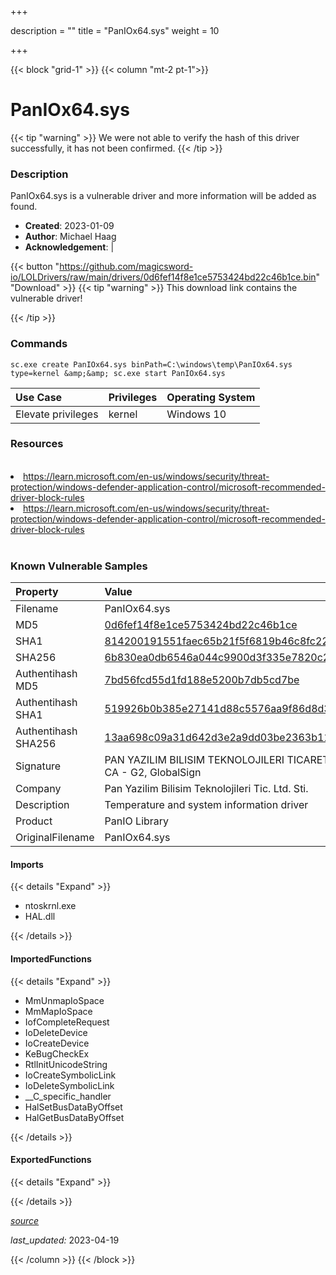 +++

description = ""
title = "PanIOx64.sys"
weight = 10

+++


{{< block "grid-1" >}}
{{< column "mt-2 pt-1">}}


# PanIOx64.sys 


{{< tip "warning" >}}
We were not able to verify the hash of this driver successfully, it has not been confirmed.
{{< /tip >}}


### Description

PanIOx64.sys is a vulnerable driver and more information will be added as found.

- **Created**: 2023-01-09
- **Author**: Michael Haag
- **Acknowledgement**:  | [](https://twitter.com/)

{{< button "https://github.com/magicsword-io/LOLDrivers/raw/main/drivers/0d6fef14f8e1ce5753424bd22c46b1ce.bin" "Download" >}}
{{< tip "warning" >}}
This download link contains the vulnerable driver!

{{< /tip >}}

### Commands

```
sc.exe create PanIOx64.sys binPath=C:\windows\temp\PanIOx64.sys type=kernel &amp;&amp; sc.exe start PanIOx64.sys
```

| Use Case | Privileges | Operating System | 
|:---- | ---- | ---- |
| Elevate privileges | kernel | Windows 10 |

### Resources
<br>
<li><a href=" https://learn.microsoft.com/en-us/windows/security/threat-protection/windows-defender-application-control/microsoft-recommended-driver-block-rules"> https://learn.microsoft.com/en-us/windows/security/threat-protection/windows-defender-application-control/microsoft-recommended-driver-block-rules</a></li>
<li><a href="https://learn.microsoft.com/en-us/windows/security/threat-protection/windows-defender-application-control/microsoft-recommended-driver-block-rules">https://learn.microsoft.com/en-us/windows/security/threat-protection/windows-defender-application-control/microsoft-recommended-driver-block-rules</a></li>
<br>

### Known Vulnerable Samples

| Property           | Value |
|:-------------------|:------|
| Filename           | PanIOx64.sys |
| MD5                | [0d6fef14f8e1ce5753424bd22c46b1ce](https://www.virustotal.com/gui/file/0d6fef14f8e1ce5753424bd22c46b1ce) |
| SHA1               | [814200191551faec65b21f5f6819b46c8fc227a3](https://www.virustotal.com/gui/file/814200191551faec65b21f5f6819b46c8fc227a3) |
| SHA256             | [6b830ea0db6546a044c9900d3f335e7820c2a80e147b0751641899d1a5aa8f74](https://www.virustotal.com/gui/file/6b830ea0db6546a044c9900d3f335e7820c2a80e147b0751641899d1a5aa8f74) |
| Authentihash MD5   | [7bd56fcd55d1fd188e5200b7db5cd7be](https://www.virustotal.com/gui/search/authentihash%253A7bd56fcd55d1fd188e5200b7db5cd7be) |
| Authentihash SHA1  | [519926b0b385e27141d88c5576aa9f86d8d3bb0d](https://www.virustotal.com/gui/search/authentihash%253A519926b0b385e27141d88c5576aa9f86d8d3bb0d) |
| Authentihash SHA256| [13aa698c09a31d642d3e2a9dd03be2363b11b4024689fb6c97234719446dbbd7](https://www.virustotal.com/gui/search/authentihash%253A13aa698c09a31d642d3e2a9dd03be2363b11b4024689fb6c97234719446dbbd7) |
| Signature         | PAN YAZILIM BILISIM TEKNOLOJILERI TICARET LTD. STI., GlobalSign CodeSigning CA - G2, GlobalSign   |
| Company           | Pan Yazilim Bilisim Teknolojileri Tic. Ltd. Sti. |
| Description       | Temperature and system information driver |
| Product           | PanIO Library |
| OriginalFilename  | PanIOx64.sys |


#### Imports
{{< details "Expand" >}}
* ntoskrnl.exe
* HAL.dll

{{< /details >}}
#### ImportedFunctions
{{< details "Expand" >}}
* MmUnmapIoSpace
* MmMapIoSpace
* IofCompleteRequest
* IoDeleteDevice
* IoCreateDevice
* KeBugCheckEx
* RtlInitUnicodeString
* IoCreateSymbolicLink
* IoDeleteSymbolicLink
* __C_specific_handler
* HalSetBusDataByOffset
* HalGetBusDataByOffset

{{< /details >}}
#### ExportedFunctions
{{< details "Expand" >}}

{{< /details >}}


[*source*](https://github.com/magicsword-io/LOLDrivers/tree/main/yaml/paniox64.yaml)

*last_updated:* 2023-04-19








{{< /column >}}
{{< /block >}}
